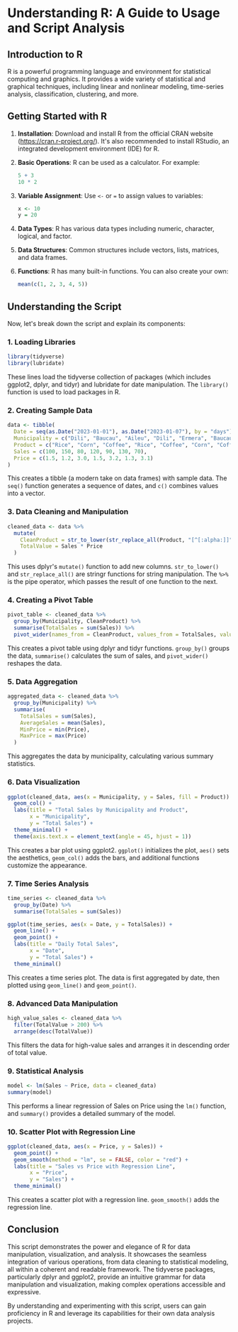 # Understanding R: A Guide to Usage and Script Analysis

## Introduction to R

R is a powerful programming language and environment for statistical computing and graphics. It provides a wide variety of statistical and graphical techniques, including linear and nonlinear modeling, time-series analysis, classification, clustering, and more.

## Getting Started with R

1. **Installation**: Download and install R from the official CRAN website (https://cran.r-project.org/). It's also recommended to install RStudio, an integrated development environment (IDE) for R.

2. **Basic Operations**: R can be used as a calculator. For example:
   ```r
   5 + 3
   10 * 2
   ```

3. **Variable Assignment**: Use `<-` or `=` to assign values to variables:
   ```r
   x <- 10
   y = 20
   ```

4. **Data Types**: R has various data types including numeric, character, logical, and factor.

5. **Data Structures**: Common structures include vectors, lists, matrices, and data frames.

6. **Functions**: R has many built-in functions. You can also create your own:
   ```r
   mean(c(1, 2, 3, 4, 5))
   ```

## Understanding the Script

Now, let's break down the script and explain its components:

### 1. Loading Libraries

```r
library(tidyverse)
library(lubridate)
```
These lines load the tidyverse collection of packages (which includes ggplot2, dplyr, and tidyr) and lubridate for date manipulation. The `library()` function is used to load packages in R.

### 2. Creating Sample Data

```r
data <- tibble(
  Date = seq(as.Date("2023-01-01"), as.Date("2023-01-07"), by = "days"),
  Municipality = c("Dili", "Baucau", "Aileu", "Dili", "Ermera", "Baucau", "Dili"),
  Product = c("Rice", "Corn", "Coffee", "Rice", "Coffee", "Corn", "Coffee"),
  Sales = c(100, 150, 80, 120, 90, 130, 70),
  Price = c(1.5, 1.2, 3.0, 1.5, 3.2, 1.3, 3.1)
)
```
This creates a tibble (a modern take on data frames) with sample data. The `seq()` function generates a sequence of dates, and `c()` combines values into a vector.

### 3. Data Cleaning and Manipulation

```r
cleaned_data <- data %>%
  mutate(
    CleanProduct = str_to_lower(str_replace_all(Product, "[^[:alpha:]]", "")),
    TotalValue = Sales * Price
  )
```
This uses dplyr's `mutate()` function to add new columns. `str_to_lower()` and `str_replace_all()` are stringr functions for string manipulation. The `%>%` is the pipe operator, which passes the result of one function to the next.

### 4. Creating a Pivot Table

```r
pivot_table <- cleaned_data %>%
  group_by(Municipality, CleanProduct) %>%
  summarise(TotalSales = sum(Sales)) %>%
  pivot_wider(names_from = CleanProduct, values_from = TotalSales, values_fill = 0)
```
This creates a pivot table using dplyr and tidyr functions. `group_by()` groups the data, `summarise()` calculates the sum of sales, and `pivot_wider()` reshapes the data.

### 5. Data Aggregation

```r
aggregated_data <- cleaned_data %>%
  group_by(Municipality) %>%
  summarise(
    TotalSales = sum(Sales),
    AverageSales = mean(Sales),
    MinPrice = min(Price),
    MaxPrice = max(Price)
  )
```
This aggregates the data by municipality, calculating various summary statistics.

### 6. Data Visualization

```r
ggplot(cleaned_data, aes(x = Municipality, y = Sales, fill = Product)) +
  geom_col() +
  labs(title = "Total Sales by Municipality and Product",
       x = "Municipality",
       y = "Total Sales") +
  theme_minimal() +
  theme(axis.text.x = element_text(angle = 45, hjust = 1))
```
This creates a bar plot using ggplot2. `ggplot()` initializes the plot, `aes()` sets the aesthetics, `geom_col()` adds the bars, and additional functions customize the appearance.

### 7. Time Series Analysis

```r
time_series <- cleaned_data %>%
  group_by(Date) %>%
  summarise(TotalSales = sum(Sales))

ggplot(time_series, aes(x = Date, y = TotalSales)) +
  geom_line() +
  geom_point() +
  labs(title = "Daily Total Sales",
       x = "Date",
       y = "Total Sales") +
  theme_minimal()
```
This creates a time series plot. The data is first aggregated by date, then plotted using `geom_line()` and `geom_point()`.

### 8. Advanced Data Manipulation

```r
high_value_sales <- cleaned_data %>%
  filter(TotalValue > 200) %>%
  arrange(desc(TotalValue))
```
This filters the data for high-value sales and arranges it in descending order of total value.

### 9. Statistical Analysis

```r
model <- lm(Sales ~ Price, data = cleaned_data)
summary(model)
```
This performs a linear regression of Sales on Price using the `lm()` function, and `summary()` provides a detailed summary of the model.

### 10. Scatter Plot with Regression Line

```r
ggplot(cleaned_data, aes(x = Price, y = Sales)) +
  geom_point() +
  geom_smooth(method = "lm", se = FALSE, color = "red") +
  labs(title = "Sales vs Price with Regression Line",
       x = "Price",
       y = "Sales") +
  theme_minimal()
```
This creates a scatter plot with a regression line. `geom_smooth()` adds the regression line.

## Conclusion

This script demonstrates the power and elegance of R for data manipulation, visualization, and analysis. It showcases the seamless integration of various operations, from data cleaning to statistical modeling, all within a coherent and readable framework. The tidyverse packages, particularly dplyr and ggplot2, provide an intuitive grammar for data manipulation and visualization, making complex operations accessible and expressive.

By understanding and experimenting with this script, users can gain proficiency in R and leverage its capabilities for their own data analysis projects.